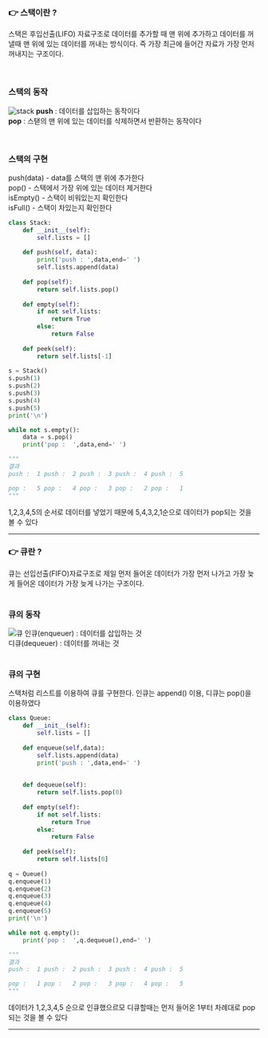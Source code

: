 ### 👉 스택이란 ?
스택은 후입선출(LIFO) 자료구조로 데이터를 추가할 때 맨 위에 추가하고 데이터를 꺼낼때 맨 위에 있는
 데이터를 꺼내는 방식이다. 즉 가장 최근에 들어간 자료가 가장 먼저 꺼내지는 구조이다.     
 
<br>

### 스택의 동작   
![stack](https://user-images.githubusercontent.com/64240637/107119454-fea76d80-68ca-11eb-9430-743b88841a13.PNG)
__push__ : 데이터를 삽입하는 동작이다    
__pop__ : 스탣의 맨 위에 있는 데이터를 삭제하면서 반환하는 동작이다    

<br>

### 스택의 구현   
push(data) - data를 스택의 맨 위에 추가한다   
pop() - 스택에서 가장 위에 있는 데이터 제거한다    
isEmpty() - 스택이 비워있는지 확인한다    
isFull() - 스택이 차있는지 확인한다

```python
class Stack:
    def __init__(self):
        self.lists = []
    
    def push(self, data):
        print('push : ',data,end=' ')
        self.lists.append(data)
        
    def pop(self):
        return self.lists.pop()
    
    def empty(self):
        if not self.lists:
            return True
        else:
            return False
    
    def peek(self):
        return self.lists[-1]
    
s = Stack()
s.push(1)
s.push(2)
s.push(3)
s.push(4)
s.push(5)
print('\n')

while not s.empty():
    data = s.pop()
    print('pop :  ',data,end=' ')

"""
결과
push :  1 push :  2 push :  3 push :  4 push :  5 

pop :   5 pop :   4 pop :   3 pop :   2 pop :   1 
"""
```
1,2,3,4,5의 순서로 데이터를 넣었기 때문에 5,4,3,2,1순으로 데이터가 pop되는 것을 볼 수 있다

* * *

### 👉 큐란 ?
큐는 선입선출(FIFO)자료구조로 제일 먼저 들어온 데이터가 가장 먼저 나가고 가장 늦게 들어온 데이터가
가장 늦게 나가는 구조이다.    
<br>

### 큐의 동작
![큐](https://user-images.githubusercontent.com/64240637/107120281-12090780-68d0-11eb-9bdc-65f68b96121c.png)
인큐(enqueuer) : 데이터를 삽입하는 것   
디큐(dequeuer) : 데이터를 꺼내는 것    
<br>

### 큐의 구현
스택처럼 리스트를 이용하여 큐를 구현한다. 인큐는 append() 이용, 디큐는 pop()을 이용하였다   
```python
class Queue:
    def __init__(self):
        self.lists = []
        
    def enqueue(self,data):
        self.lists.append(data)
        print('push : ',data,end=' ')
        
        
    def dequeue(self):
        return self.lists.pop(0)
        
    def empty(self):
        if not self.lists:
            return True
        else:
            return False
    
    def peek(self):
        return self.lists[0]
    
q = Queue()
q.enqueue(1)
q.enqueue(2)
q.enqueue(3)
q.enqueue(4)
q.enqueue(5)
print('\n')

while not q.empty():
    print('pop :  ',q.dequeue(),end=' ')

"""
결과
push :  1 push :  2 push :  3 push :  4 push :  5 

pop :   1 pop :   2 pop :   3 pop :   4 pop :   5 
"""
```
데이터가 1,2,3,4,5 순으로 인큐했으르모 디큐할때는 먼저 들어온 1부터 차례대로 pop되는 것을 볼 수 있다

* * * 

